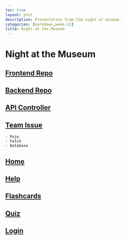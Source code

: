```yaml
---
toc: true
layout: post
description: Presentation from CSA night at museum.
categories: [markdown,week-11]
title: Night at the Museum
---
```


# Night at the Museum

## [Frontend Repo](https://github.com/the-dark-way/quizme)

## [Backend Repo](https://github.com/vunsh/the-dark-side)

## [API Controller](https://github.com/vunsh/the-dark-side/blob/master/src/main/java/com/nighthawk/spring_portfolio/mvc/QuizMe/QuizMeApplication.java)

## [Team Issue](https://github.com/the-dark-way/quizme/issues/2)
    - Pojo
    - Fetch
    - Database

## [Home](https://the-dark-way.github.io/quizme/)

## [Help](https://the-dark-way.github.io/quizme/help)

## [Flashcards](https://the-dark-way.github.io/quizme/flashcards/)

## [Quiz](https://the-dark-way.github.io/quizme/test)

## [Login](https://the-dark-way.github.io/quizme/login/)
